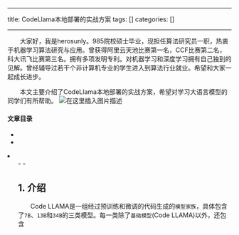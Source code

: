 
--- 
title:  CodeLlama本地部署的实战方案 
tags: []
categories: [] 

---
  大家好，我是herosunly。985院校硕士毕业，现担任算法研究员一职，热衷于机器学习算法研究与应用。曾获得阿里云天池比赛第一名，CCF比赛第二名，科大讯飞比赛第三名。拥有多项发明专利。对机器学习和深度学习拥有自己独到的见解。曾经辅导过若干个非计算机专业的学生进入到算法行业就业。希望和大家一起成长进步。

  本文主要介绍了CodeLlama本地部署的实战方案，希望对学习大语言模型的同学们有所帮助。 <img src="https://img-blog.csdnimg.cn/ba550763ab0043b6aec7fce0a5bb209b.png#pic_center" alt="在这里插入图片描述">



#### 文章目录

  - 
  - 
  <li>
   <ul>
    - 
    - 
   


## 1. 介绍

  Code LLAMA是一组经过预训练和微调的代码生成的`模型家族`，具体包含了`7B`、`13B`和`34B`的三类模型。每一类除了`基础模型`(Code LLAMA)以外，还包含
